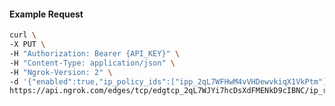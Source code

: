 <!-- Code generated for API Clients. DO NOT EDIT. -->

#### Example Request

```bash
curl \
-X PUT \
-H "Authorization: Bearer {API_KEY}" \
-H "Content-Type: application/json" \
-H "Ngrok-Version: 2" \
-d '{"enabled":true,"ip_policy_ids":["ipp_2qL7WFHwM4vVHDewvkiqX1VkPtm"]}' \
https://api.ngrok.com/edges/tcp/edgtcp_2qL7WJYi7hcDsXdFMENkD9cIBNC/ip_restriction
```
